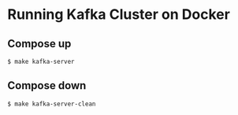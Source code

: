 # Running Kafka Cluster on Docker

## Compose up
```shell
$ make kafka-server
```

## Compose down
```shell
$ make kafka-server-clean
```